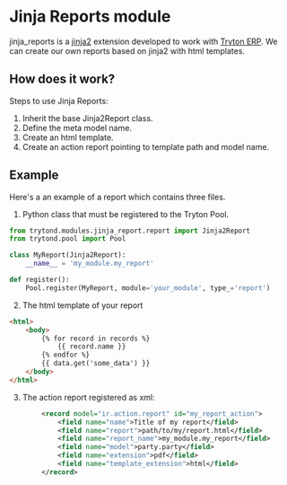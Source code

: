# Jinja Reports module

jinja_reports is a [jinja2](https://jinja.palletsprojects.com) extension developed to work with [Tryton ERP](https://www.tryton.org/).
We can create our own reports based on jinja2 with html templates.

## How does it work?

Steps to use Jinja Reports:
1. Inherit the base Jinja2Report class.
2. Define the meta model name.
3. Create an html template.
4. Create an action report pointing to template path and model name.

## Example

Here's a an example of a report which contains three files.

1. Python class that must be registered to the Tryton Pool.

```python
from trytond.modules.jinja_report.report import Jinja2Report
from trytond.pool import Pool

class MyReport(Jinja2Report):
    __name__ = 'my_module.my_report'

def register():
    Pool.register(MyReport, module='your_module', type_='report')
```

2. The html template of your report

```html
<html>
    <body>
        {% for record in records %}
            {{ record.name }}
        {% endfor %}
        {{ data.get('some_data') }}
    </body>
</html>
```

3. The action report registered as xml:

```xml
        <record model="ir.action.report" id="my_report_action">
            <field name="name">Title of my report</field>
            <field name="report">path/to/my/report.html</field>
            <field name="report_name">my_module.my_report</field>
            <field name="model">party.party</field>
            <field name="extension">pdf</field>
            <field name="template_extension">html</field>
        </record>
```
